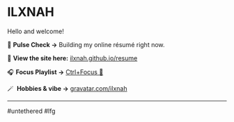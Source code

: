 <!-- <img src="error_meme.png" width="501px" /> -->
# ILXNAH
Hello and welcome!
<!-- My goal is to absorb diverse streams of technical and non-technical knowledge, decode systems through investigation and analysis, and engineer solutions that rewrite the rules.  
I take on challenges with persistence and an open mind; pushing fate, my limits, and a little rogue code along the way.  -->

💓 **Pulse Check →** Building my online résumé right now.

📄 **View the site here:** [ilxnah.github.io/resume](https://ilxnah.github.io/resume/)

🎧 **Focus Playlist →** [Ctrl+Focus 🔎](https://youtube.com/playlist?list=PLnhm-_a3haJYBaeCwKZevJNmA3uwKMFhp)

🪄 &nbsp;**Hobbies & vibe →** [gravatar.com/ilxnah](https://gravatar.com/ilxnah)

<!-- [![Meme Credit: @garabatokid](https://img.shields.io/badge/Meme%20Credit%3A%20%40garabatokid-b92035?style=flat&color=f5384f)](https://x.com/garabatokid) -->
<!-- [![🎭 Some Shakespearean Quote](https://img.shields.io/badge/🎭%20Some%20Shakespearean%20Quote-ffffff?style=flat&color=9960b4)](https://github.com/ILXNAH/ILXNAH/blob/main/quote.jpg) -->
---
\#untethered \#lfg

<!-- > _"May the wind under your wings bear you where the sun sails and the moon walks."_ ☀️🌙🦅 -->
